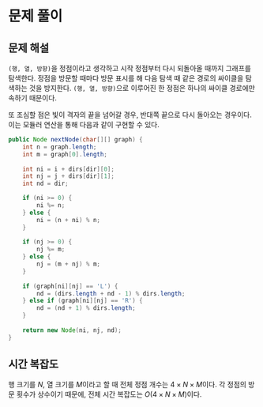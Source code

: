 # 문제 풀이

## 문제 해설

`(행, 열, 방향)`을 정점이라고 생각하고 시작 정점부터 다시 되돌아올 때까지 그래프를 탐색한다. 정점을 방문할 때마다 방문 표시를 해 다음 탐색 때 같은 경로의 싸이클을 탐색하는 것을 방지한다. `(행, 열, 방향)`으로 이루어진 한 정점은 하나의 싸이클 경로에만 속하기 때문이다.

또 조심할 점은 빛이 격자의 끝을 넘어갈 경우, 반대쪽 끝으로 다시 돌아오는 경우이다. 이는 모듈러 연산을 통해 다음과 같이 구현할 수 있다.

```java
public Node nextNode(char[][] graph) {
    int n = graph.length;
    int m = graph[0].length;
    
    int ni = i + dirs[dir][0];
    int nj = j + dirs[dir][1];
    int nd = dir;

    if (ni >= 0) {
        ni %= n;
    } else {
        ni = (n + ni) % n;
    }
    
    if (nj >= 0) {
        nj %= m;
    } else {
        nj = (m + nj) % m;
    }
    
    if (graph[ni][nj] == 'L') {
        nd = (dirs.length + nd - 1) % dirs.length;
    } else if (graph[ni][nj] == 'R') {
        nd = (nd + 1) % dirs.length;
    }
    
    return new Node(ni, nj, nd);
}
```

## 시간 복잡도

행 크기를 $N$, 열 크기를 $M$이라고 할 때 전체 정점 개수는 $4\times N \times M$이다. 각 정점의 방문 횟수가 상수이기 때문에, 전체 시간 복잡도는 $O(4\times N \times M)$이다.